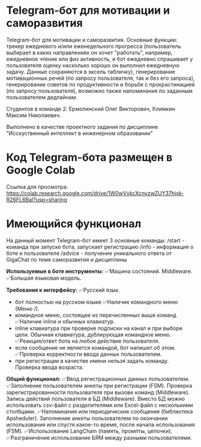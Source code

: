 # Telegram-бот для мотивации и саморазвития
Telegram-бот для мотивации и саморазвития. Основные функции: трекер ежедневого и/или еженедельного прогресса (пользователь выбирает в каких направлениях он хочет "работать", например, ежедневное чтение или физ активность, и бот ежедневно спрашивает у пользователя оценку насколько хорошо он выполнил ежедневную задачу. Данные сохраняются в эксель табличку), генерирование мотивационных речей (по запросу пользователя, так и без его запроса), генерирование советов по продуктивности и борьбе с прокрастинацией (по запросу пользователя), возможно также напоминания по заданным пользователем дедлайнам.

Студентов в команде 2: Ермолинский Олег Викторович, Климкин Максим Николаевич.

Выполнено в качестве проектного задания по дисциплине "Исскуственный интеллект в инженерном образовании"

# Код Telegram-бота размещен в Google Colab
Ссылка для просмотра: https://colab.research.google.com/drive/1W0wVvkcXcnyzwZUY37hjxk-R26FL6BaI?usp=sharing

# Имеющийся функционал
На данный момент Telegram-бот имеет 3 основные команды: 
/start - команда при запуске бота, запускает регистрацию 
/info - информация о боте и пользователе
/advice - получение уникального ответа от GigaChat по теме саморазвития и дисциплины

**Используемые в боте инструменты:**
✅Машина состояний.
Middleware.
✅Большая языковая модель.

**Требования к интерфейсу:**
✅Русский язык. 
- бот полностью на русском языке
✅Наличие командного меню (Меню /). 
- командное меню, состоящее из перечисленных выше команд
✅Наличие inline и обычных клавиатур.
- inline клавиатура при проверке подписки на канал и при выборе цели. Обычная клавиатура, дублирующая командное меню.
✅Реакция/ответ бота на любое действие пользователя.
- если сообщение не является командой, бот напишет об этом.
✅Проверка корректности ввода данных пользователем.
- при регистрации в качестве имени нельзя задать команду. Проверка ввода возраста.

**Общий функционал:**
✅Ввод регистрационных данных пользователем.
✅Заполнение пользователем анкеты при регистрации (FSM).
Проверка зарегистрированности пользователя при вызове команд (Middleware).
Запись действий пользователя в БД (Middleware). Вместо БД можно использовать csv-файл с разделителями или Excel-файл с несколькими столбцами.
✅Напоминания или периодические сообщения (библиотека Apsheduler).
Заполнение анкеты пользователем по окончании использования или спустя какое-то время, после начала использования (FSM).
✅Использование LangChain (память, промпты, цепочки).
✅Разграничение использование БЯМ между разными пользователями.

